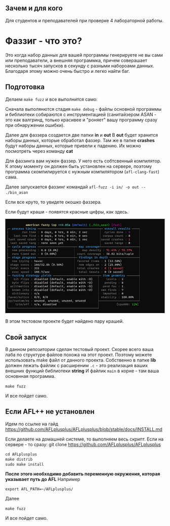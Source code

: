 ## Зачем и для кого
Для студентов и преподавателей при проверке 4 лабораторной работы.

# Фаззиг - что это?
Это когда набор данных для вашей программы генерируете не вы сами или преподаватели, а внешняя программка,
причем  соверашает несколько тысяч запусков в секунду с разными набороами данных.
Благодаря этому можно очень быстро и легко найти баг. 

## Подготовка
Делаем `make fuzz` и все выполнится само:

Сначала выполянются стадия `make debug` - файлы основной программы и библиотеки собираются с инструментацией 
(санитайзером ASAN - это как валгринд, только красивее и "роняет" вашу программу сразу при обнаружении ошибки).

Далее для фаззера создается две папки **in** и **out** 
В **out** будет хранится наборы данных, которые обработал фаззер.
Там же в папке **crashes** будут наборы данных, которые привели к падению. 
Их можно посмотреть через команду **cat**

Для фаззинга вам нужен фаззер. 
У него есть собтсвенный компилятор.
К этому моменту он должен быть установлен на сервере, поэтому программа скомпилируется с нужным компилятором (`afl-clang-fast`) сама.

Далее запускается фаззинг командай `afl-fuzz -i in/ -o out -- ./bin_asan `

Если все круто, то увидете окошко фаззера. 

Если будут краши - появятся красные цифры, как здесь.

![AFL crush!](/docks/afl.jpg "AFL")

В этом тестовом проекте будет найдено пару крашей.

## Свой запуск
В данном репозитории сделан тестовый проект. Скорее всего ваша лаба по структуре файлов похожа на этот проект.
Поэтому можете использовать make файл от данного проекта.
Собственно в папке **lib** должен лежать файлик с расширеним `.c` - это реализация ваших внешних функций библиотеки **string**
И файлик `main` в корне - там ваша основнная программа.

`make fuzz`

И все пойдет само.

## Если AFL++ не установлен
Идем по ссылке на гайд
https://github.com/AFLplusplus/AFLplusplus/blob/stable/docs/INSTALL.md

Если делаете на домашней системе, то выполняем весь скрипт.
Если на сервере - то сразу:
git clone https://github.com/AFLplusplus/AFLplusplus
```
cd AFLplusplus
make distrib
sudo make install
```
**После этого необходимо добавить переменную окружения, которая указывает путь до AFL**
Например
```
export AFL_PATH=~/AFLplusplus/
```
Далее 

`make fuzz`

И все пойдет само.
